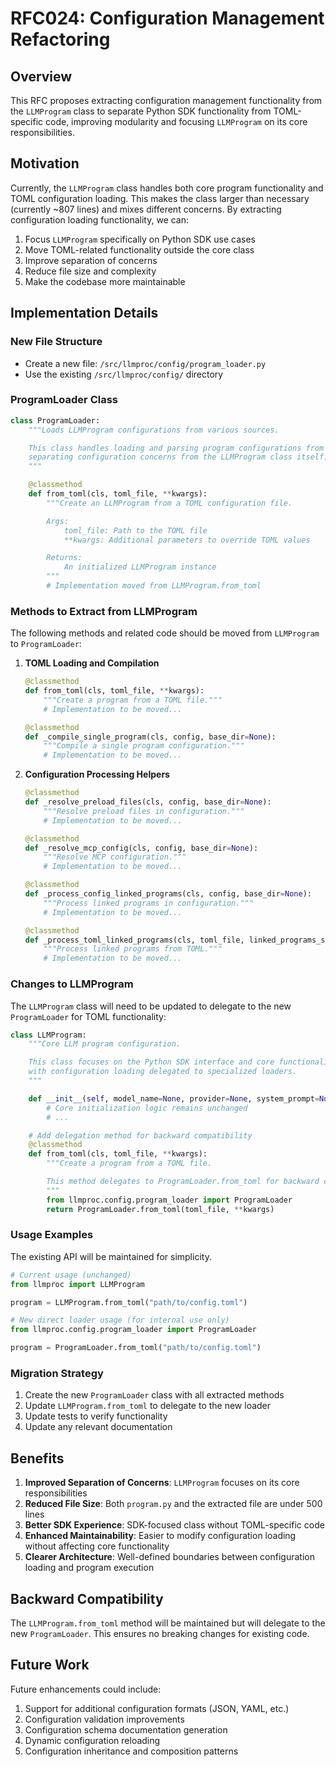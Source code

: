 # RFC024: Configuration Management Refactoring

## Overview
This RFC proposes extracting configuration management functionality from the `LLMProgram` class to separate Python SDK functionality from TOML-specific code, improving modularity and focusing `LLMProgram` on its core responsibilities.

## Motivation
Currently, the `LLMProgram` class handles both core program functionality and TOML configuration loading. This makes the class larger than necessary (currently ~807 lines) and mixes different concerns. By extracting configuration loading functionality, we can:

1. Focus `LLMProgram` specifically on Python SDK use cases
2. Move TOML-related functionality outside the core class
3. Improve separation of concerns
4. Reduce file size and complexity
5. Make the codebase more maintainable

## Implementation Details

### New File Structure
- Create a new file: `/src/llmproc/config/program_loader.py`
- Use the existing `/src/llmproc/config/` directory

### ProgramLoader Class
```python
class ProgramLoader:
    """Loads LLMProgram configurations from various sources.

    This class handles loading and parsing program configurations from TOML files,
    separating configuration concerns from the LLMProgram class itself.
    """

    @classmethod
    def from_toml(cls, toml_file, **kwargs):
        """Create an LLMProgram from a TOML configuration file.

        Args:
            toml_file: Path to the TOML file
            **kwargs: Additional parameters to override TOML values

        Returns:
            An initialized LLMProgram instance
        """
        # Implementation moved from LLMProgram.from_toml
```

### Methods to Extract from LLMProgram

The following methods and related code should be moved from `LLMProgram` to `ProgramLoader`:

1. **TOML Loading and Compilation**
   ```python
   @classmethod
   def from_toml(cls, toml_file, **kwargs):
       """Create a program from a TOML file."""
       # Implementation to be moved...

   @classmethod
   def _compile_single_program(cls, config, base_dir=None):
       """Compile a single program configuration."""
       # Implementation to be moved...
   ```

2. **Configuration Processing Helpers**
   ```python
   @classmethod
   def _resolve_preload_files(cls, config, base_dir=None):
       """Resolve preload files in configuration."""
       # Implementation to be moved...

   @classmethod
   def _resolve_mcp_config(cls, config, base_dir=None):
       """Resolve MCP configuration."""
       # Implementation to be moved...

   @classmethod
   def _process_config_linked_programs(cls, config, base_dir=None):
       """Process linked programs in configuration."""
       # Implementation to be moved...

   @classmethod
   def _process_toml_linked_programs(cls, toml_file, linked_programs_section):
       """Process linked programs from TOML."""
       # Implementation to be moved...
   ```

### Changes to LLMProgram

The `LLMProgram` class will need to be updated to delegate to the new `ProgramLoader` for TOML functionality:

```python
class LLMProgram:
    """Core LLM program configuration.

    This class focuses on the Python SDK interface and core functionality,
    with configuration loading delegated to specialized loaders.
    """

    def __init__(self, model_name=None, provider=None, system_prompt=None, ...):
        # Core initialization logic remains unchanged
        # ...

    # Add delegation method for backward compatibility
    @classmethod
    def from_toml(cls, toml_file, **kwargs):
        """Create a program from a TOML file.

        This method delegates to ProgramLoader.from_toml for backward compatibility.
        """
        from llmproc.config.program_loader import ProgramLoader
        return ProgramLoader.from_toml(toml_file, **kwargs)
```

### Usage Examples

The existing API will be maintained for simplicity.

```python
# Current usage (unchanged)
from llmproc import LLMProgram

program = LLMProgram.from_toml("path/to/config.toml")

# New direct loader usage (for internal use only)
from llmproc.config.program_loader import ProgramLoader

program = ProgramLoader.from_toml("path/to/config.toml")
```

### Migration Strategy
1. Create the new `ProgramLoader` class with all extracted methods
2. Update `LLMProgram.from_toml` to delegate to the new loader
3. Update tests to verify functionality
4. Update any relevant documentation

## Benefits
1. **Improved Separation of Concerns**: `LLMProgram` focuses on its core responsibilities
2. **Reduced File Size**: Both `program.py` and the extracted file are under 500 lines
3. **Better SDK Experience**: SDK-focused class without TOML-specific code
4. **Enhanced Maintainability**: Easier to modify configuration loading without affecting core functionality
5. **Clearer Architecture**: Well-defined boundaries between configuration loading and program execution

## Backward Compatibility
The `LLMProgram.from_toml` method will be maintained but will delegate to the new `ProgramLoader`. This ensures no breaking changes for existing code.

## Future Work
Future enhancements could include:
1. Support for additional configuration formats (JSON, YAML, etc.)
2. Configuration validation improvements
3. Configuration schema documentation generation
4. Dynamic configuration reloading
5. Configuration inheritance and composition patterns